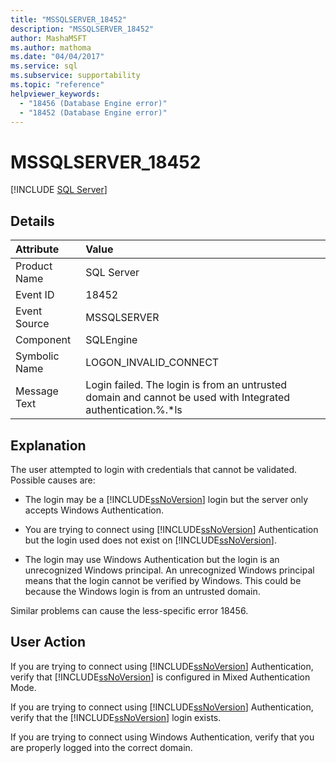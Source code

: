 ```yaml
---
title: "MSSQLSERVER_18452"
description: "MSSQLSERVER_18452"
author: MashaMSFT
ms.author: mathoma
ms.date: "04/04/2017"
ms.service: sql
ms.subservice: supportability
ms.topic: "reference"
helpviewer_keywords:
  - "18456 (Database Engine error)"
  - "18452 (Database Engine error)"
---
```

# MSSQLSERVER_18452
 [!INCLUDE [SQL Server](../../includes/applies-to-version/sqlserver.md)]
  
## Details  
  
| Attribute | Value |  
| :-------- | :---- |  
|Product Name|SQL Server|  
|Event ID|18452|  
|Event Source|MSSQLSERVER|  
|Component|SQLEngine|  
|Symbolic Name|LOGON_INVALID_CONNECT|  
|Message Text|Login failed. The login is from an untrusted domain and cannot be used with Integrated authentication.%.\*ls|  
  
## Explanation  
The user attempted to login with credentials that cannot be validated. Possible causes are:  
  
-   The login may be a [!INCLUDE[ssNoVersion](../../includes/ssnoversion-md.md)] login but the server only accepts Windows Authentication.  
  
-   You are trying to connect using [!INCLUDE[ssNoVersion](../../includes/ssnoversion-md.md)] Authentication but the login used does not exist on [!INCLUDE[ssNoVersion](../../includes/ssnoversion-md.md)].  
  
-   The login may use Windows Authentication but the login is an unrecognized Windows principal. An unrecognized Windows principal means that the login cannot be verified by Windows. This could be because the Windows login is from an untrusted domain.  
  
Similar problems can cause the less-specific error 18456.  
  
## User Action  
If you are trying to connect using [!INCLUDE[ssNoVersion](../../includes/ssnoversion-md.md)] Authentication, verify that [!INCLUDE[ssNoVersion](../../includes/ssnoversion-md.md)] is configured in Mixed Authentication Mode.  
  
If you are trying to connect using [!INCLUDE[ssNoVersion](../../includes/ssnoversion-md.md)] Authentication, verify that the [!INCLUDE[ssNoVersion](../../includes/ssnoversion-md.md)] login exists.  
  
If you are trying to connect using Windows Authentication, verify that you are properly logged into the correct domain.  
  
